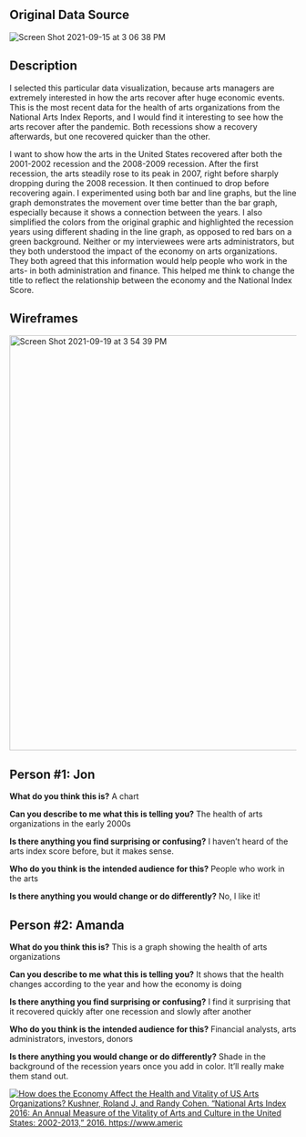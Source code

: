 ## Original Data Source 

![Screen Shot 2021-09-15 at 3 06 38 PM](https://user-images.githubusercontent.com/89738442/133940974-fdd8da1b-1892-4ba2-abaa-b4fb369551eb.png)




## Description 

I selected this particular data visualization, because arts managers are extremely interested in how the arts recover after huge economic events. This is the most recent data for the health of arts organizations from the National Arts Index Reports, and I would find it interesting to see how the arts recover after the pandemic. Both recessions show a recovery afterwards, but one recovered quicker than the other.

  

I want to show how the arts in the United States recovered after both the 2001-2002 recession and the 2008-2009 recession. After the first recession, the arts steadily rose to its peak in 2007, right before sharply dropping during the 2008 recession. It then continued to drop before recovering again. I experimented using both bar and line graphs, but the line graph demonstrates the movement over time better than the bar graph, especially because it shows a connection between the years. I also simplified the colors from the original graphic and highlighted the recession years using different shading in the line graph, as opposed to red bars on a green background. Neither or my interviewees were arts administrators, but they both understood the impact of the economy on arts organizations. They both agreed that this information would help people who work in the arts- in both administration and finance. This helped me think to change the title to reflect the relationship between the economy and the National Index Score.

## Wireframes 
<img width="727" alt="Screen Shot 2021-09-19 at 3 54 39 PM" src="https://user-images.githubusercontent.com/89738442/133941149-d184f5a9-3bbf-442c-90bb-22d64279f6fc.png">

## **Person #1: Jon**

**What do you think this is?** A chart

**Can you describe to me what this is telling you?** The health of arts organizations in the early 2000s

**Is there anything you find surprising or confusing?** I haven’t heard of the arts index score before, but it makes sense.

**Who do you think is the intended audience for this?** People who work in the arts

**Is there anything you would change or do differently?** No, I like it!



## Person #2: Amanda



  **What do you think this is?** This is a graph showing the health of arts organizations

**Can you describe to me what this is telling you?** It shows that the health changes according to the year and how the economy is doing

**Is there anything you find surprising or confusing?** I find it surprising that it recovered quickly after one recession and slowly after another

**Who do you think is the intended audience for this?** Financial analysts, arts administrators, investors, donors

**Is there anything you would change or do differently?** Shade in the background of the recession years once you add in color. It’ll really make them stand out.

</html> <div class='tableauPlaceholder' id='viz1632085357403' style='position: relative'><noscript><a href='#'><img alt='How does the Economy Affect the Health and Vitality of US Arts Organizations? Kushner, Roland J, and Randy Cohen. “National Arts Index 2016: An Annual Measure of the Vitality of Arts and Culture in the United States: 2002-2013,” 2016. https:&#47;&#47;www.americ ' src='https:&#47;&#47;public.tableau.com&#47;static&#47;images&#47;Ho&#47;HowdoestheEconomyAffecttheHealthandVitalityofUSArtsOrganizations&#47;Sheet1&#47;1_rss.png' style='border: none' /></a></noscript><object class='tableauViz'  style='display:none;'><param name='host_url' value='https%3A%2F%2Fpublic.tableau.com%2F' /> <param name='embed_code_version' value='3' /> <param name='site_root' value='' /><param name='name' value='HowdoestheEconomyAffecttheHealthandVitalityofUSArtsOrganizations&#47;Sheet1' /><param name='tabs' value='no' /><param name='toolbar' value='yes' /><param name='static_image' value='https:&#47;&#47;public.tableau.com&#47;static&#47;images&#47;Ho&#47;HowdoestheEconomyAffecttheHealthandVitalityofUSArtsOrganizations&#47;Sheet1&#47;1.png' /> <param name='animate_transition' value='yes' /><param name='display_static_image' value='yes' /><param name='display_spinner' value='yes' /><param name='display_overlay' value='yes' /><param name='display_count' value='yes' /><param name='language' value='en-US' /><param name='filter' value='publish=yes' /></object></div>                <script type='text/javascript'>                    var divElement = document.getElementById('viz1632085357403');                    var vizElement = divElement.getElementsByTagName('object')[0];                    vizElement.style.width='100%';vizElement.style.height=(divElement.offsetWidth*0.75)+'px';                    var scriptElement = document.createElement('script');                    scriptElement.src = 'https://public.tableau.com/javascripts/api/viz_v1.js';                    vizElement.parentNode.insertBefore(scriptElement, vizElement
<body> </html>






